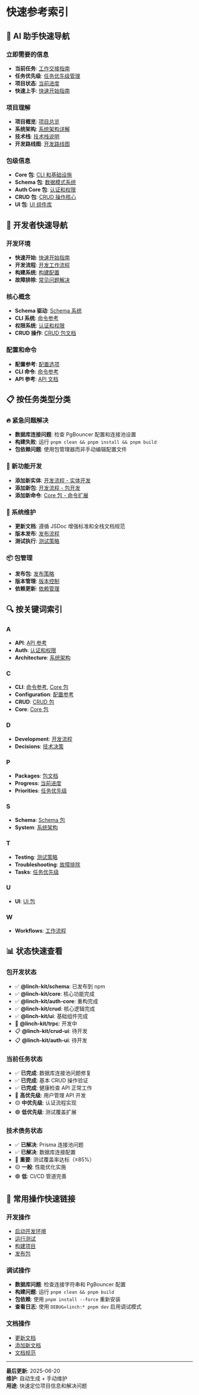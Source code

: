 # 快速参考索引

## 🎯 AI 助手快速导航

### 立即需要的信息
- **当前任务**: [工作交接指南](../management/handover-guide.md)
- **任务优先级**: [任务优先级管理](../management/task-priorities.md)
- **项目状态**: [当前进度](../management/current-progress.md)
- **快速上手**: [快速开始指南](../overview/quick-start.md)

### 项目理解
- **项目概览**: [项目总览](../overview/project-overview.md)
- **系统架构**: [系统架构详解](../architecture/system-architecture.md)
- **技术栈**: [技术栈说明](../architecture/tech-stack.md)
- **开发路线图**: [开发路线图](../management/roadmap.md)

### 包级信息
- **Core 包**: [CLI 和基础设施](../packages/core.md)
- **Schema 包**: [数据模式系统](../packages/schema.md)
- **Auth Core 包**: [认证和权限](../packages/auth-core.md)
- **CRUD 包**: [CRUD 操作核心](../packages/crud.md)
- **UI 包**: [UI 组件库](../packages/ui.md)

## 🔧 开发者快速导航

### 开发环境
- **快速开始**: [快速开始指南](../overview/quick-start.md)
- **开发流程**: [开发工作流程](../workflows/development.md)
- **构建系统**: [构建配置](../architecture/build-system.md)
- **故障排除**: [常见问题解决](./troubleshooting.md)

### 核心概念
- **Schema 驱动**: [Schema 系统](../packages/schema.md)
- **CLI 系统**: [命令参考](./commands.md)
- **权限系统**: [认证和权限](../packages/auth-core.md)
- **CRUD 操作**: [CRUD 包文档](../packages/crud.md)

### 配置和命令
- **配置参考**: [配置选项](./configuration.md)
- **CLI 命令**: [命令参考](./commands.md)
- **API 参考**: [API 文档](./api.md)

## 📋 按任务类型分类

### 🔥 紧急问题解决
- **数据库连接问题**: 检查 PgBouncer 配置和连接池设置
- **构建失败**: 运行 `pnpm clean && pnpm install && pnpm build`
- **包依赖问题**: 使用包管理器而非手动编辑配置文件

### 🚀 新功能开发
- **添加新实体**: [开发流程 - 实体开发](../workflows/development.md#实体开发)
- **添加新包**: [开发流程 - 包开发](../workflows/development.md#包开发)
- **添加新命令**: [Core 包 - 命令扩展](../packages/core.md#命令扩展)

### 🔧 系统维护
- **更新文档**: 遵循 JSDoc 增强标准和全栈文档规范
- **版本发布**: [发布流程](../workflows/release.md)
- **测试执行**: [测试策略](../workflows/testing.md)

### 📦 包管理
- **发布包**: [发布策略](../decisions/publishing-strategy.md)
- **版本管理**: [版本控制](../workflows/release.md#版本控制)
- **依赖更新**: [依赖管理](../architecture/package-dependencies.md)

## 🔍 按关键词索引

### A
- **API**: [API 参考](./api.md)
- **Auth**: [认证和权限](../packages/auth-core.md)
- **Architecture**: [系统架构](../architecture/system-architecture.md)

### C
- **CLI**: [命令参考](./commands.md), [Core 包](../packages/core.md)
- **Configuration**: [配置参考](./configuration.md)
- **CRUD**: [CRUD 包](../packages/crud.md)
- **Core**: [Core 包](../packages/core.md)

### D
- **Development**: [开发流程](../workflows/development.md)
- **Decisions**: [技术决策](../decisions/)

### P
- **Packages**: [包文档](../packages/)
- **Progress**: [当前进度](../management/current-progress.md)
- **Priorities**: [任务优先级](../management/task-priorities.md)

### S
- **Schema**: [Schema 包](../packages/schema.md)
- **System**: [系统架构](../architecture/system-architecture.md)

### T
- **Testing**: [测试策略](../workflows/testing.md)
- **Troubleshooting**: [故障排除](./troubleshooting.md)
- **Tasks**: [任务优先级](../management/task-priorities.md)

### U
- **UI**: [UI 包](../packages/ui.md)

### W
- **Workflows**: [工作流程](../workflows/)

## 📊 状态快速查看

### 包开发状态
- ✅ **@linch-kit/schema**: 已发布到 npm
- ✅ **@linch-kit/core**: 核心功能完成
- ✅ **@linch-kit/auth-core**: 重构完成
- ✅ **@linch-kit/crud**: 核心逻辑完成
- ✅ **@linch-kit/ui**: 基础组件完成
- 🔄 **@linch-kit/trpc**: 开发中
- 📋 **@linch-kit/crud-ui**: 待开发
- 📋 **@linch-kit/auth-ui**: 待开发

### 当前任务状态
- ✅ **已完成**: 数据库连接池问题修复
- ✅ **已完成**: 基本 CRUD 操作验证
- ✅ **已完成**: 健康检查 API 正常工作
- 🔴 **高优先级**: 用户管理 API 开发
- 🟡 **中优先级**: 认证流程实现
- 🟢 **低优先级**: 测试覆盖扩展

### 技术债务状态
- ✅ **已解决**: Prisma 连接池问题
- ✅ **已解决**: 数据库连接配置
- 🔴 **重要**: 测试覆盖率达标（≥85%）
- 🟡 **一般**: 性能优化实施
- 🟢 **低**: CI/CD 管道完善

## 🎯 常用操作快速链接

### 开发操作
- [启动开发环境](../overview/quick-start.md#开发环境设置)
- [运行测试](../workflows/testing.md#运行测试)
- [构建项目](../workflows/development.md#构建流程)
- [发布包](../workflows/release.md#发布流程)

### 调试操作
- **数据库问题**: 检查连接字符串和 PgBouncer 配置
- **构建问题**: 运行 `pnpm clean && pnpm build`
- **包依赖**: 使用 `pnpm install --force` 重新安装
- **查看日志**: 使用 `DEBUG=linch:* pnpm dev` 启用调试模式

### 文档操作
- [更新文档](../workflows/maintenance.md#文档维护)
- [添加新文档](../workflows/development.md#文档编写)
- [文档规范](../templates/documentation.md)

---

**最后更新**: 2025-06-20  
**维护**: 自动生成 + 手动维护  
**用途**: 快速定位项目信息和解决问题
